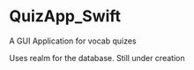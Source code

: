 # QuizApp_Swift
A GUI Application for vocab quizes

Uses realm for the database.
Still under creation
